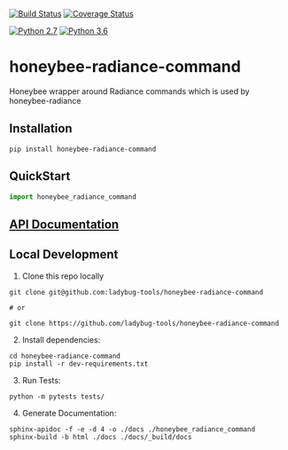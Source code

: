 [![Build Status](https://travis-ci.org/ladybug-tools/honeybee-radiance-command.svg?branch=master)](https://travis-ci.org/ladybug-tools/honeybee-radiance-command)
[![Coverage Status](https://coveralls.io/repos/github/ladybug-tools/honeybee-radiance-command/badge.svg?branch=master)](https://coveralls.io/github/ladybug-tools/honeybee-radiance-command)

[![Python 2.7](https://img.shields.io/badge/python-2.7-green.svg)](https://www.python.org/downloads/release/python-270/) [![Python 3.6](https://img.shields.io/badge/python-3.6-blue.svg)](https://www.python.org/downloads/release/python-360/)

# honeybee-radiance-command

Honeybee wrapper around Radiance commands which is used by honeybee-radiance

## Installation
```console
pip install honeybee-radiance-command
```

## QuickStart
```python
import honeybee_radiance_command

```

## [API Documentation](http://ladybug-tools.github.io/apidoc/honeybee-radiance-command)

## Local Development
1. Clone this repo locally
```console
git clone git@github.com:ladybug-tools/honeybee-radiance-command

# or

git clone https://github.com/ladybug-tools/honeybee-radiance-command
```
2. Install dependencies:
```console
cd honeybee-radiance-command
pip install -r dev-requirements.txt
```

3. Run Tests:
```console
python -m pytests tests/
```

4. Generate Documentation:
```console
sphinx-apidoc -f -e -d 4 -o ./docs ./honeybee_radiance_command
sphinx-build -b html ./docs ./docs/_build/docs
```